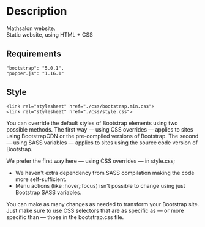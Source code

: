 # Description

Mathsalon website.  
Static website, using HTML + CSS



## Requirements

    "bootstrap": "5.0.1",
    "popper.js": "1.16.1"

## Style

    <link rel="stylesheet" href="./css/bootstrap.min.css">
    <link rel="stylesheet" href="./css/style.css">

You can override the default styles of Bootstrap elements using two possible methods. The first way — using CSS overrides — applies to sites using BootstrapCDN or the pre-compiled versions of Bootstrap. The second — using SASS variables — applies to sites using the source code version of Bootstrap.

We prefer the first way here — using CSS overrides — in style.css;  

- We haven't extra dependency from SASS compilation making the code more self-sufficient.
- Menu actions (like :hover,:focus) isn't possible to change using just Bootstrap SASS variables. 

You can make as many changes as needed to transform your Bootstrap site. Just make sure to use CSS selectors that are as specific as — or more specific than — those in the bootstrap.css file.
